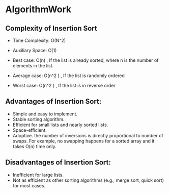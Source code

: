 # AlgorithmWork

## Complexity of Insertion Sort

- Time Complexity: O(N^2)
- Auxiliary Space: O(1)

- Best case: O(n) , If the list is already sorted, where n is the number of elements in the list.
- Average case: O(n^2 ) , If the list is randomly ordered
- Worst case: O(n^2 ) , If the list is in reverse order

## Advantages of Insertion Sort:

- Simple and easy to implement.
- Stable sorting algorithm.
- Efficient for small lists and nearly sorted lists.
- Space-efficient.
- Adoptive. the number of inversions is directly proportional to number of swaps. For example, no swapping happens for a sorted array and it takes O(n) time only.

## Disadvantages of Insertion Sort:

- Inefficient for large lists.
- Not as efficient as other sorting algorithms (e.g., merge sort, quick sort) for most cases.
